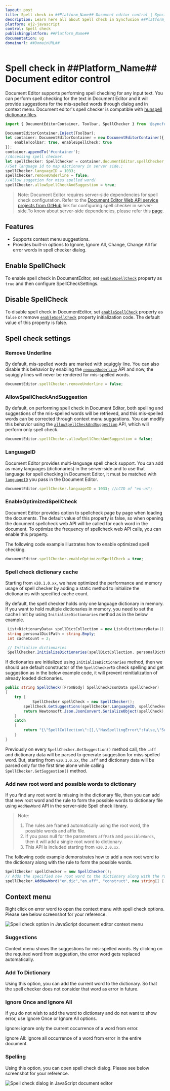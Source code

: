 ```yaml
---
layout: post
title: Spell check in ##Platform_Name## Document editor control | Syncfusion
description: Learn here all about Spell check in Syncfusion ##Platform_Name## Document editor control of Syncfusion Essential JS 2 and more.
platform: ej2-javascript
control: Spell check 
publishingplatform: ##Platform_Name##
documentation: ug
domainurl: ##DomainURL##
---
```


# Spell check in ##Platform_Name## Document editor control

Document Editor supports performing spell checking for any input text. You can perform spell checking for the text in Document Editor and it will provide suggestions for the mis-spelled words through dialog and in context menu. Document editor's spell checker is compatible with [hunspell dictionary files](https://github.com/wooorm/dictionaries).

```ts
import { DocumentEditorContainer, Toolbar, SpellChecker } from '@syncfusion/ej2-documenteditor';

DocumentEditorContainer.Inject(Toolbar);
let container: DocumentEditorContainer = new DocumentEditorContainer({
    enableToolbar: true, enableSpellCheck: true
});
container.appendTo('#container');
//Accessing spell checker.
let spellChecker: SpellChecker = container.documentEditor.spellChecker;
//Set language id to map dictionary in server side.;
spellChecker.languageID = 1033;
spellChecker.removeUnderline = false;
//Allow suggetion for miss spelled word/
spellChecker.allowSpellCheckAndSuggestion = true;
```

>Note: Document Editor requires server-side dependencies for spell check configuration.
Refer to the [Document Editor Web API service projects from GitHub](https://github.com/SyncfusionExamples/EJ2-Document-Editor-Web-Services/tree/master/ASP.NET%20Core#spell-check) link for configuring spell checker in server-side.To know about server-side dependencies, please refer this [page](../document-editor/web-services-overview).

## Features

* Supports context menu suggestions.
* Provides built-in options to Ignore, Ignore All, Change, Change All for error words in spell checker        dialog.

## Enable SpellCheck

To enable spell check in DocumentEditor, set [`enableSpellCheck`](../api/document-editor/#enablespellcheck) property as `true` and then configure SpellCheckSettings.

## Disable SpellCheck

To disable spell check in DocumentEditor, set [`enableSpellCheck`](../api/document-editor/#enablespellcheck) property as `false` or remove [`enableSpellCheck`](../api/document-editor/#enablespellcheck) property initialization code. The default value of this property is false.

## Spell check settings

### Remove Underline

By default, mis-spelled words are marked with squiggly line. You can also disable this behavior by enabling the [`removeUnderline`](../api/document-editor/spellChecker/#removeunderline) API and now, the squiggly lines will never be rendered for mis-spelled words.

```ts
documentEditor.spellChecker.removeUnderline = false;
```

### AllowSpellCheckAndSuggestion

By default, on performing spell check in Document Editor, both spelling and suggestions of the mis-spelled words will be retrieved, and this mis-spelled words can be corrected through context menu suggestions. You can modify this behavior using the [`allowSpellCheckAndSuggestion`](../api/document-editor/spellChecker/#allowspellcheckandsuggestion) API, which will perform only spell check.

```ts
documentEditor.spellChecker.allowSpellCheckAndSuggestion = false;
```

### LanguageID

Document Editor provides multi-language spell check support. You can add as many languages (dictionaries) in the server-side and to use that language for spell checking in Document Editor, it must be matched with [`languageID`](../api/document-editor/spellChecker/#languageid) you pass in the Document Editor.

```ts
documentEditor.spellChecker.languageID = 1033; //LCID of "en-us";
```

### EnableOptimizedSpellCheck

Document Editor provides option to spellcheck page by page when loading the documents. The default value of this property is false, so when opening the document spellcheck web API will be called for each word in the document. To optimize the frequency of spellcheck web API calls, you can enable this property.

The following code example illustrates how to enable optimized spell checking.

```ts
documentEditor.spellChecker.enableOptimizedSpellCheck = true;
```

### Spell check dictionary cache

Starting from `v20.1.0.xx`, we have optimized the performance and memory usage of spell checker by adding a static method to initialize the dictionaries with specified cache count.

By default, the spell checker holds only one language dictionary in memory. If you want to hold multiple dictionaries in memory, you need to set the cache limit by using `InitializeDictionaries` method as in the below example.

```c#
 List<DictionaryData> spellDictCollection = new List<DictionaryData>();
 string personalDictPath = string.Empty;
 int cacheCount = 2;

 // Initialize dictionaries
 SpellChecker.InitializeDictionaries(spellDictCollection, personalDictPath, cacheCount);
```

If dictionaries are initialized using `InitializeDictionaries` method, then we should use default constructor of the `SpellChecker`to check spelling and get suggestion as in the below example code, it will prevent reinitialization of already loaded dictionaries.

```c#
public string SpellCheck([FromBody] SpellCheckJsonData spellChecker)
{
    try {
            SpellChecker spellCheck = new SpellChecker();
        spellCheck.GetSuggestions(spellChecker.LanguageID, spellChecker.TexttoCheck, spellChecker.CheckSpelling, spellChecker.CheckSuggestion, spellChecker.AddWord);
        return Newtonsoft.Json.JsonConvert.SerializeObject(spellCheck);
    }
    catch
    {
        return "{\"SpellCollection\":[],\"HasSpellingError\":false,\"Suggestions\":null}";
    }
}
```

Previously on every `SpellChecker.GetSuggestion()` method call, the `.aff` and dictionary data will be parsed to generate suggestion for miss spelled word. But, starting from `v20.1.0.xx`, the `.aff` and dictionary data will be parsed only for the first time alone while calling `SpellChecker.GetSuggestion()` method.

### Add new root word and possible words to dictionary

If you find any root word is missing in the dictionary file, then you can add that new root word and the rule to form the possible words to dictionary file using `AddNewWord` API in the server-side Spell check library.

>Note:
>1. The rules are framed automatically using the root word, the possible words and affix file.
>2. If you pass null for the parameters `affPath` and `possibleWords`, then it will add a single root word to dictionary.
>3. This API is included starting from `v20.2.0.xx`.

The following code example demonstrates how to add a new root word to the dictionary along with the rule to form the possible words.

```c#
SpellChecker spellChecker = new SpellChecker();
// Adds the specified new root word to the dictionary along with the rule to form the possible words.
spellChecker.AddNewWord("en.dic","en.aff", "construct", new string[] { "constructs", "reconstruct", "constructed", "constructive" });
```

## Context menu

Right click on error word to open the context menu with spell check options. Please see below screenshot for your reference.

![Spell check option in JavaScript document editor context menu](images/spell-check-menu.png)

### Suggestions

Context menu shows the suggestions for mis-spelled words. By clicking on the required word from suggestion, the error word gets replaced automatically.

### Add To Dictionary

Using this option, you can add the current word to the dictionary. So that the spell checker does not consider that word as error in future.

### Ignore Once and Ignore All

If you do not wish to add the word to dictionary and do not want to show error, use Ignore Once or Ignore All options.

Ignore: ignore only the current occurrence of a word from error.

Ignore All: ignore all occurrence of a word from error in the entire document.

### Spelling

Using this option, you can open spell check dialog. Please see below screenshot for your reference.

![Spell check dialog in JavaScript document editor](images/spell-check-dialog.png)
